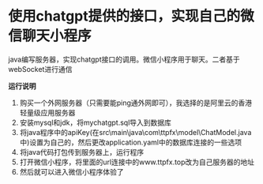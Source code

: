 # 使用chatgpt提供的接口，实现自己的微信聊天小程序
java编写服务器，实现chatgpt接口的调用。微信小程序用于聊天。二者基于webSocket进行通信

**运行说明**
1. 购买一个外网服务器（只需要能ping通外网即可），我选择的是阿里云的香港轻量级应用服务器
2. 安装mysql和jdk，将mychatgpt.sql导入到数据库
3. 将java程序中的apiKey(在src\main\java\com\ttpfx\model\ChatModel.java中)设置为自己的，然后更改application.yaml中的数据库连接的一些选项
4. 将java代码打包传到服务器上，运行程序
5. 打开微信小程序，将里面的url连接中的www.ttpfx.top改为自己服务器的地址
6. 然后就可以进入微信小程序体验了
